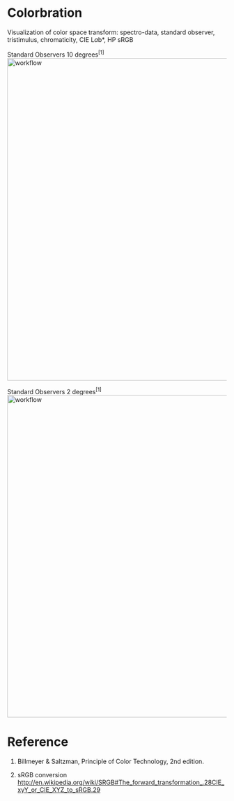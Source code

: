 # Colorbration
Visualization of color space transform: spectro-data, standard observer, tristimulus, chromaticity, CIE L*a*b*, HP sRGB

Standard Observers 10 degrees<sup>[1]</sup> \
<img width="738" alt="workflow" src="https://github.com/yeuchi/colorbration/assets/1282659/77055b59-c3dd-437b-b463-a60f8d0b6b68">

Standard Observers 2 degrees<sup>[1]</sup> \
<img width="738" alt="workflow" src="https://github.com/yeuchi/colorbration/assets/1282659/bc36b9fa-8ec8-4724-aca3-9c55c605d6bf">

# Reference

1. Billmeyer & Saltzman, Principle of Color Technology, 2nd edition.

2. sRGB conversion \
http://en.wikipedia.org/wiki/SRGB#The_forward_transformation_.28CIE_xyY_or_CIE_XYZ_to_sRGB.29
